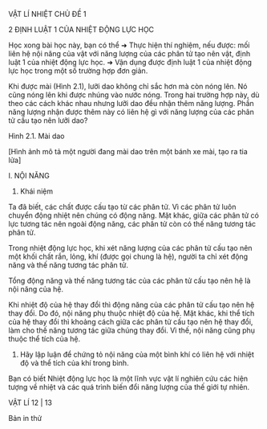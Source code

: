 VẬT LÍ NHIỆT CHỦ ĐỀ 1

2 ĐỊNH LUẬT 1 CỦA NHIỆT ĐỘNG LỰC HỌC

Học xong bài học này, bạn có thể
➜ Thực hiện thí nghiệm, nếu được: mối liên hệ nội năng của vật với năng lượng của các phân tử tạo nên vật, định luật 1 của nhiệt động lực học.
➜ Vận dụng được định luật 1 của nhiệt động lực học trong một số trường hợp đơn giản.

Khi được mài (Hình 2.1), lưỡi dao không chỉ sắc hơn mà còn nóng lên. Nó cũng nóng lên khi được nhúng vào nước nóng. Trong hai trường hợp này, dù theo các cách khác nhau nhưng lưỡi dao đều nhận thêm năng lượng. Phần năng lượng nhận được thêm này có liên hệ gì với năng lượng của các phân tử cấu tạo nên lưỡi dao?

Hình 2.1. Mài dao

[Hình ảnh mô tả một người đang mài dao trên một bánh xe mài, tạo ra tia lửa]

I. NỘI NĂNG

1. Khái niệm

Ta đã biết, các chất được cấu tạo từ các phân tử. Vì các phân tử luôn chuyển động nhiệt nên chúng có động năng. Mặt khác, giữa các phân tử có lực tương tác nên ngoài động năng, các phân tử còn có thế năng tương tác phân tử.

Trong nhiệt động lực học, khi xét năng lượng của các phân tử cấu tạo nên một khối chất rắn, lỏng, khí (được gọi chung là hệ), người ta chỉ xét động năng và thế năng tương tác phân tử.

Tổng động năng và thế năng tương tác của các phân tử cấu tạo nên hệ là nội năng của hệ.

Khi nhiệt độ của hệ thay đổi thì động năng của các phân tử cấu tạo nên hệ thay đổi. Do đó, nội năng phụ thuộc nhiệt độ của hệ. Mặt khác, khi thể tích của hệ thay đổi thì khoảng cách giữa các phân tử cấu tạo nên hệ thay đổi, làm cho thế năng tương tác giữa chúng thay đổi. Vì thế, nội năng cũng phụ thuộc thể tích của hệ.

1. Hãy lập luận để chứng tỏ nội năng của một bình khí có liên hệ với nhiệt độ và thể tích của khí trong bình.

Bạn có biết
Nhiệt động lực học là một lĩnh vực vật lí nghiên cứu các hiện tượng về nhiệt và các quá trình biến đổi năng lượng của thế giới tự nhiên.

VẬT LÍ 12 | 13

Bản in thử